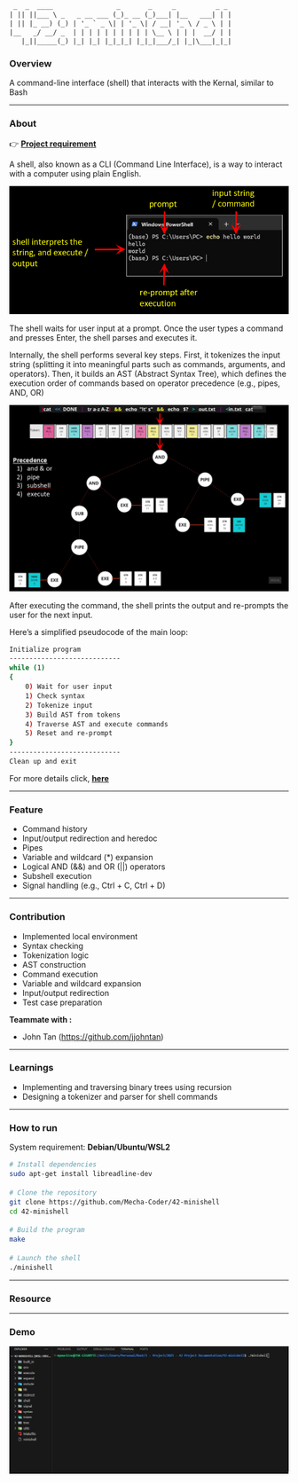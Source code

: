 ```text
 _  _  ____                _       _     _          _ _ 
| || ||___ \ _   _ __ ___ (_)_ __ (_)___| |__   ___| | |
| || |_ __) (_) | '_ ` _ \| | '_ \| / __| '_ \ / _ \ | |
|__   _/ __/ _  | | | | | | | | | | \__ \ | | |  __/ | |
   |_||_____(_) |_| |_| |_|_|_| |_|_|___/_| |_|\___|_|_|   
```

### **Overview**

A command-line interface (shell) that interacts with the Kernal, similar to Bash

---

### **About** 

👉 [**Project requirement**](https://github.com/Mecha-Coder/42-minishell/blob/main/demo/en.subject.pdf)

A shell, also known as a CLI (Command Line Interface), is a way to interact with a computer using plain English.


![figure1](https://github.com/Mecha-Coder/42-minishell/blob/main/demo/figure1.png)


The shell waits for user input at a prompt. Once the user types a command and presses Enter, the shell parses and executes it.

Internally, the shell performs several key steps. First, it tokenizes the input string (splitting it into meaningful parts such as commands, arguments, and operators). Then, it builds an AST (Abstract Syntax Tree), which defines the execution order of commands based on operator precedence (e.g., pipes, AND, OR)

![figure2](https://github.com/Mecha-Coder/42-minishell/blob/main/demo/figure2.png)

After executing the command, the shell prints the output and re-prompts the user for the next input.

Here’s a simplified pseudocode of the main loop:

``` bash
Initialize program
----------------------------
while (1)
{
    0) Wait for user input 
    1) Check syntax
    2) Tokenize input
    3) Build AST from tokens
    4) Traverse AST and execute commands
    5) Reset and re-prompt
}
----------------------------
Clean up and exit

```

For more details click, [**here**](https://github.com/Mecha-Coder/42-minishell/blob/main/demo/minishell.pptx)

---

### **Feature** 
- Command history
- Input/output redirection and heredoc
- Pipes
- Variable and wildcard (*) expansion
- Logical AND (&&) and OR (||) operators
- Subshell execution
- Signal handling (e.g., Ctrl + C, Ctrl + D)

--- 

### **Contribution**
- Implemented local environment
- Syntax checking
- Tokenization logic
- AST construction
- Command execution
- Variable and wildcard expansion
- Input/output redirection
- Test case preparation


**Teammate with :** 
- John Tan (https://github.com/jjohntan)

--- 



### **Learnings**
- Implementing and traversing binary trees using recursion
- Designing a tokenizer and parser for shell commands

---


### **How to run**

System requirement: **Debian/Ubuntu/WSL2**


```bash
# Install dependencies
sudo apt-get install libreadline-dev

# Clone the repository
git clone https://github.com/Mecha-Coder/42-minishell
cd 42-minishell

# Build the program
make

# Launch the shell
./minishell

```
---

### **Resource**

---

### **Demo**

![demo](https://github.com/Mecha-Coder/42-minishell/blob/main/demo/demo.gif)
